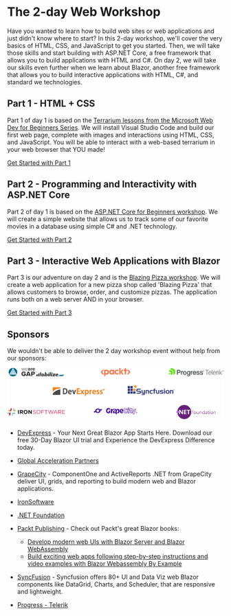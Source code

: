 # The 2-day Web Workshop

Have you wanted to learn how to build web sites or web applications and just didn't know where to start?  In this 2-day workshop, we'll cover the very basics of HTML, CSS, and JavaScript to get you started.  Then, we will take those skills and start building with ASP.NET Core, a free framework that allows you to build applications with HTML and C#.  On day 2, we will take our skills even further when we learn about Blazor, another free framework that allows you to build interactive applications with HTML, C#, and standard we technologies.

## Part 1 - HTML + CSS

Part 1 of day 1 is based on the [Terrarium lessons from the Microsoft Web Dev for Beginners Series](https://github.com/microsoft/Web-Dev-For-Beginners/tree/main/3-terrarium).  We will install Visual Studio Code and build our first web page, complete with images and interactions using HTML, CSS, and JavaScript.  You will be able to interact with a web-based terrarium in your web browser that YOU made!

[Get Started with Part 1](./Part%201%20-%20HTML%2BCSS/README.md)

## Part 2 - Programming and Interactivity with ASP.NET Core 

Part 2 of day 1 is based on the [ASP.NET Core for Beginners workshop](https://github.com/dotnet-presentations/aspnetcore-for-beginners).  We will create a simple website that allows us to track some of our favorite movies in a database using simple C# and .NET technology.

[Get Started with Part 2](./Part%202%20-%20ASP.NET%20Core/README.md)

## Part 3 - Interactive Web Applications with Blazor

Part 3 is our adventure on day 2 and is the [Blazing Pizza workshop](https://github.com/dotnet-presentations/blazor-workshop).  We will create a web application for a new pizza shop called 'Blazing Pizza' that allows customers to browse, order, and customize pizzas. The application runs both on a web server AND in your browser.

[Get Started with Part 3](./Part%203%20-%20Blazor/README.md)

## Sponsors

We wouldn't be able to deliver the 2 day workshop event without help from our sponsors:

![Sponsor Logos](images/sponsors.webp)

- [DevExpress](https://devexpress.com) - Your Next Great Blazor App Starts Here. Download our free 30-Day Blazor UI trial and Experience the DevExpress Difference today.


- [Global Acceleration Partners](https://www.growthaccelerationpartners.com/)

- [GrapeCity](https://bit.ly/45UmMzJ) - ComponentOne and ActiveReports .NET from GrapeCity deliver UI, grids, and reporting to build modern web and Blazor applications.

- [IronSoftware](https://ironsoftware.com)

- [.NET Foundation](https://dotnetfoundation.org/)

- [Packt Publishing](https://packtpub.com) - Check out Packt's great Blazor books: 
  - [Develop modern web UIs with Blazor Server and Blazor WebAssembly](https://www.amazon.com/Web-Development-Blazor-depth-interactive/dp/1803241497/ref=pd_bxgy_vft_none_sccl_1/138-7885948-7808608?pd_rd_w=DOd6X&content-id=amzn1.sym.26a5c67f-1a30-486b-bb90-b523ad38d5a0&pf_rd_p=26a5c67f-1a30-486b-bb90-b523ad38d5a0&pf_rd_r=QQFMSJR4Q1Q87VMZFGN9&pd_rd_wg=WZvQW&pd_rd_r=3bec420a-a40b-42f7-af6a-6c9f2fcf8dfa&pd_rd_i=1803241497&psc=1)
  - [Build exciting web apps following step-by-step instructions and video examples with Blazor Webassembly By Example](https://www.amazon.com/Blazor-WebAssembly-Example-practical-projects/dp/1803241853/ref=pd_vtp_h_vft_none_pd_vtp_h_vft_none_sccl_4/138-7885948-7808608?pd_rd_w=Ncxq7&content-id=amzn1.sym.a5610dee-0db9-4ad9-a7a9-14285a430f83&pf_rd_p=a5610dee-0db9-4ad9-a7a9-14285a430f83&pf_rd_r=6QF3GV3SAKHV9FF750MZ&pd_rd_wg=Ba8gf&pd_rd_r=1d7105be-d749-4728-bdd0-634eec7fb09c&pd_rd_i=1803241853&psc=1)

- [SyncFusion](https://syncf.co/45Blvxc) - Syncfusion offers 80+ UI and Data Viz web Blazor components  like DataGrid, Charts, and Scheduler, that are responsive and lightweight. 

- [Progress - Telerik](https://telerik.com)